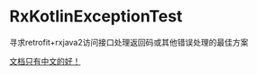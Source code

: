 # RxKotlinExceptionTest
寻求retrofit+rxjava2访问接口处理返回码或其他错误处理的最佳方案

[文档只有中文的好！](https://my.oschina.net/JiangTun/blog/1860963)
